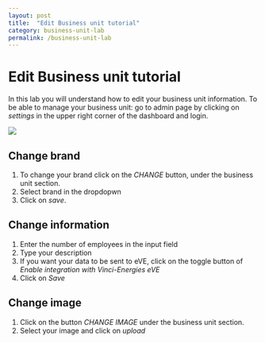 ```yaml
---
layout: post
title:  "Edit Business unit tutorial"
category: business-unit-lab
permalink: /business-unit-lab
---
```

# Edit Business unit tutorial

In this lab you will understand how to edit your business unit information. 
To be able to manage your business unit: go to admin page by clicking on *settings* in the upper right corner of the dashboard and login.

<img src="/images/edit-business-unit-lab.PNG">

## Change brand

1. To change your brand click on the *CHANGE* button, under the business unit section. 
2. Select brand in the dropdopwn
3. Click on *save*.

## Change information

1. Enter the number of employees in the input field
2. Type your description
3. If you want your data to be sent to eVE, click on the toggle button of *Enable integration with Vinci-Energies eVE*
4. Click on *Save*


## Change image

1. Click on the button *CHANGE IMAGE* under the business unit section.
2. Select your image and click on *upload*